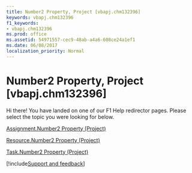 ```yaml
---
title: Number2 Property, Project [vbapj.chm132396]
keywords: vbapj.chm132396
f1_keywords:
- vbapj.chm132396
ms.prod: office
ms.assetid: 54971557-cec9-48ab-a4a6-608ce24a1ef1
ms.date: 06/08/2017
localization_priority: Normal
---
```



# Number2 Property, Project [vbapj.chm132396]

Hi there! You have landed on one of our F1 Help redirector pages. Please select the topic you were looking for below.

[Assignment.Number2 Property (Project)](http://msdn.microsoft.com/library/a588c314-3950-f0e5-3fa9-5bd24cbb6ff4%28Office.15%29.aspx)

[Resource.Number2 Property (Project)](http://msdn.microsoft.com/library/af79089e-9bcf-36d0-03fd-5b11c820216f%28Office.15%29.aspx)

[Task.Number2 Property (Project)](http://msdn.microsoft.com/library/204c8d57-e778-5f56-2263-35e49dfe18ef%28Office.15%29.aspx)

[!include[Support and feedback](~/includes/feedback-boilerplate.md)]